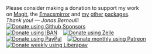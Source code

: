 <div id="donate">
  <div>
	Please consider making a donation to support my work <br> on
	<a href="https://magit.vc">Magit</a>, the
	<a href="https://emacsmirror.net">Emacsmirror</a> and
	<a href="https://github.com/tarsius">my</a>
	<a href="https://github.com/emacscollective">other</a>
	<a href="https://github.com/magit">packages</a>.
  </div>
  <div>
    <em>Thank you! — Jonas Bernoulli</em>
  </div>
  <div>
    <a href="https://github.com/sponsors/tarsius">
      <img title="Donate using Github Sponsors"
           alt="Donate using Github Sponsors"
           src="https://magit.vc/assets/github-sponsors-50px.png"></a>
    <br>
    <a href="#iban">
      <img title="Donate using IBAN"
           alt="Donate using IBAN"
           src="https://magit.vc/assets/iban.png"></a>
    &nbsp;&nbsp;
    <a href="#zelle">
      <img title="Donate using Zelle"
           alt="Donate using Zelle"
           src="https://magit.vc/assets/zelle.png"></a>
    <br>
    <a href="https://www.paypal.me/JonasBernoulli/25">
      <img title="Donate using PayPal"
           alt="Donate using PayPal"
           src="https://magit.vc/assets/paypal.png"></a>
    &nbsp;&nbsp;
    <a href="https://www.patreon.com/tarsius">
      <img title="Donate monthly using Patreon"
           alt="Donate monthly using Patreon"
           src="https://magit.vc/assets/patreon.png"></a>
    &nbsp;&nbsp;
    <a href="https://liberapay.com/magit">
      <img title="Donate weekly using Liberapay"
           alt="Donate weekly using Liberapay"
           src="https://magit.vc/assets/liberapay.png"></a>
  </div>
</div>
